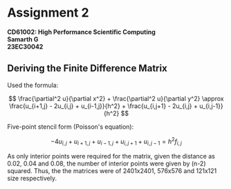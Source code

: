 # Assignment 2
**CD61002: High Performance Scientific Computing**  
**Samarth G**  
**23EC30042**   

## Deriving the Finite Difference Matrix

Used the formula:

$$
\frac{\partial^2 u}{\partial x^2} + \frac{\partial^2 u}{\partial y^2}
\approx
\frac{u_{i+1,j} - 2u_{i,j} + u_{i-1,j}}{h^2}
+
\frac{u_{i,j+1} - 2u_{i,j} + u_{i,j-1}}{h^2}
$$

Five-point stencil form (Poisson's equation):

$$
-4u_{i,j} + u_{i+1,j} + u_{i-1,j} + u_{i,j+1} + u_{i,j-1} = h^2 f_{i,j}
$$

As only interior points were required for the matrix, given the distance as 0.02, 0.04 and 0.08, the number of interior points were given by (n-2) squared. Thus, the the matrices were of 2401x2401, 576x576 and 121x121 size respectively.

## 

